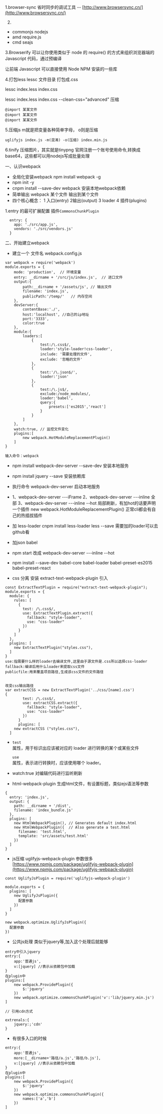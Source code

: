 1.browser-sync 省时同步的调试工具 -- [http://www.browsersync.cn/](http://www.browsersync.cn/)

2.

* commonjs  nodejs 
* amd  require.js
* cmd seajs

3.Browserify  可以让你使用类似于 node 的 require\(\) 的方式来组织浏览器端的 Javascript 代码，通过预编译

让前端 Javascript 可以直接使用 Node NPM 安装的一些库

4.打包less  lessc 文件目录  打包成.css

lessc index.less index.css

lessc index.less index.css --clean-css="advanced" 压缩

```
@import 某某文件
@import 某某文件
@import 某某文件
```

5.压缩js m就是把变量各种简单字母， o则是压缩

```
uglifyjs index.js -m(混淆) -o(压缩) index.min.js
```

6.tinify 压缩图片，其实就是tinypng 官网注册一个账号使用命令,转换成base64，这些都可以用nodejs写成批量处理

一、认识webpack

* 全局化安装webpack  npm install webpack -g
* npm init -y
* cnpm install --save-dev webpack  安装本地webpack依赖
* 简单输出 webpack 某个文件 输出到某个文件
* 四个核心概念： 1 入口\(entry\) 2输出\(output\) 3 loader 4 插件\(plugins\)

1.entry 的最可扩展配置   插件`CommonsChunkPlugin`

```
  entry: {
    app: './src/app.js',
    vendors: './src/vendors.js'
  }
```

二、开始建立webpack

* 建立一个 文件名 webpack.config.js

```
var webpack = require('webpack')
module.exports = {
    mode: 'production',  // 环境变量
    entry: __dirname + '/src/js/index.js',  // 进口文件
    output:{
        path:__dirname + '/assets/js', // 输出文件
        filename: 'index.js',
        publicPath:'/temp/'   // 内存空间
    },
    devServer:{
        contentBase:'./',
        host:'localhost', //自己的ip地址
        port:'3333',
        color:true
    },
    module:{
        loaders:[
            {
                test:/\.css$/,
                loader:'style-loader!css-loader',
                include: '需要处理的文件',
                exclude: '忽略的文件'
            },
            {
                test:'/\.json$/',
                loader:'json'
            },
            {
                test:/\.js$/,
                exclude:/node_modules/,
                loader:'babel',
                query:{
                    presets:['es2015','react']
                }
            }
        ]
    },
    watch:true, // 监控文件变化
    plugins:[
        new webpack.HotModuleReplacementPlugin()
    ]
}

输入命令：webpack
```

* npm install webpack-dev-server --save-dev   安装本地服务
* npm install jquery --save  安装依赖库

* 执行命令  webpack-dev-server  启动本地服务

* 1、webpack-dev-server ---iFrame  2、webpack-dev-server ---inline 全部  3、webpack-dev-server ---inline --hot 局部刷新，有加hot的话要声明一个插件 new webpack.HotModuleReplacementPlugin\(\)  正常cli都会有自己的热插拔插件

* 加 less-loader  cnpm install less-loader less --save  需要加的loader可以去github看

* 加json babel

* npm start  改成 webpack-dev-server ---inline --hot

* npm install --save-dev babel-core babel-loader babel-preset-es2015 babel-preset-react

* css 分离 安装  extract-text-webpack-plugin  引入

```
const ExtractTextPlugin = require("extract-text-webpack-plugin");
module.exports = {
  module: {
    rules: [
      {
        test: /\.css$/,
        use: ExtractTextPlugin.extract({
          fallback: "style-loader",
          use: "css-loader"
        })
      }
    ]
  },
  plugins: [
    new ExtractTextPlugin("styles.css"),
  ]
}
use:指需要什么样的loader去编译文件,这里由于源文件是.css所以选择css-loader
fallback:编译后用什么loader来提取css文件
publicfile:用来覆盖项目路径,生成该css文件的文件路径


改变css输出路径
var extractCSS = new ExtractTextPlugin('../css/[name].css')
{
        test: /\.css$/,
        use: extractCSS.extract({
          fallback: "style-loader",
          use: "css-loader"
        })
      }
      plugins: [
    new extractCSS ("styles.css"),
  ]
```

* `test`  
  属性，用于标识出应该被对应的 loader 进行转换的某个或某些文件

  `use`  
  属性，表示进行转换时，应该使用哪个 loader。

* watch:true 对编辑代码进行监听刷新

* html-webpack-plugin  生成html文件，有设置标题，类似ejs语法等参数

```
{
  entry: 'index.js',
  output: {
    path: __dirname + '/dist',
    filename: 'index_bundle.js'
  },
  plugins: [
    new HtmlWebpackPlugin(), // Generates default index.html
    new HtmlWebpackPlugin({  // Also generate a test.html
      filename: 'test.html',
      template: 'src/assets/test.html'
    })
  ]
}
```

* js压缩  uglifyjs-webpack-plugin 参数很多[https://www.npmjs.com/package/uglifyjs-webpack-plugin](https://www.npmjs.com/package/uglifyjs-webpack-plugin)

```
const UglifyJsPlugin = require('uglifyjs-webpack-plugin')

module.exports = {
  plugins: [
    new UglifyJsPlugin({
      配置参数
    })
  ]
}

new webpack.optimize.UglifyJsPlugin({
  配置参数
})
```

* 公共js处理 类似于jquery等,加入这个处理后就能够

```
entry中引入jquery
entry:{
    app:'普通js',
    v:[jquery] //表示从依赖包中加载
}
在plugin中
plugins:[
    new webpack.ProvidePlugin({
        $:'jquery'  
    })
    new webpack.optimize.commonsChunkPlugin('v':'lib/jquery.min.js')
]

// 引用cdn方式

extrenals:{
    jquery:;'cdn' 
}
```

* 有很多入口的时候

```
entry:{
    app:'普通js',
    more:[__dirname+'路径/a.js','路径/b.js'],
    v:[jquery] //表示从依赖包中加载
}
在plugin中
plugins:[
    new webpack.ProvidePlugin({
        $:'jquery'  
    })
    new webpack.optimize.commonsChunkPlugin({
        names:['a','b']
    })
]
```



